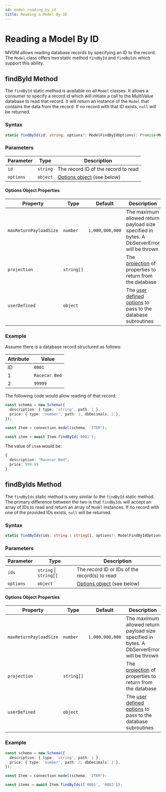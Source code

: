 ```yaml
---
id: model_reading_by_id
title: Reading a Model By ID
---
```


# Reading a Model By ID

MVOM allows reading database records by specifying an ID to the record. The `Model` class offers two static method `findById` and `findByIds` which support this ability.

## findById Method

The `findById` static method is available on all `Model` classes. It allows a consumer to specify a record id which will initiate a call to the MultiValue database to read that record. It will return an instance of the `Model` that contains the data from the record. If no record with that ID exists, `null` will be returned.

### Syntax

```ts
static findById(id: string, options?: ModelFindByIdOptions): Promise<Model | null>
```

### Parameters

| Parameter | Type     | Description                                              |
| --------- | -------- | -------------------------------------------------------- |
| `id`      | `string` | The record ID of the record to read                      |
| `options` | `object` | [Options object](#options-object-properties) (see below) |

#### Options Object Properties

| Property               | Type       | Default         | Description                                                                                                    |
| ---------------------- | ---------- | --------------- | -------------------------------------------------------------------------------------------------------------- |
| `maxReturnPayloadSize` | `number`   | `1,000,000,000` | The maximum allowed return payload size specified in bytes. A DbServerError will be thrown                     |
| `projection`           | `string[]` |                 | The [projection](./Advanced%20Topics/model_projection) of properties to return from the database               |
| `userDefined`          | `object`   |                 | The [user defined options](./Advanced%20Topics/model_user_defined_options) to pass to the database subroutines |

### Example

Assume there is a database record structured as follows:

| Attribute | Value         |
| --------- | ------------- |
| ID        | `0001`        |
| 1         | `Racecar Bed` |
| 2         | `99999`       |

The following code would allow reading of that record:

```ts
const schema = new Schema({
  description: { type: 'string', path: 1 },
  price: { type: 'number', path: 2, dbDecimals: 2 },
});

const Item = connection.model(schema, 'ITEM');

const item = await Item.findById('0001');
```

The value of `item` would be:

```ts
{
  description: "Racecar Bed",
  price: 999.99
}
```

## findByIds Method

The `findByIds` static method is very similar to the `findById` static method. The primary difference between the two is that `findByIds` will accept an array of IDs to read and return an array of `Model` instances. If no record with one of the provided IDs exists, `null` will be returned.

### Syntax

```ts
static findByIds(ids: string | string[], options?: ModelFindByIdOptions): Promise<(Model | null)[]>
```

### Parameters

| Parameter | Type                   | Description                                                |
| --------- | ---------------------- | ---------------------------------------------------------- |
| `ids`     | `string` \| `string[]` | The record ID or IDs of the record(s) to read              |
| `options` | `object`               | [Options object](#options-object-properties-1) (see below) |

#### Options Object Properties

| Property               | Type       | Default         | Description                                                                                                    |
| ---------------------- | ---------- | --------------- | -------------------------------------------------------------------------------------------------------------- |
| `maxReturnPayloadSize` | `number`   | `1,000,000,000` | The maximum allowed return payload size specified in bytes. A DbServerError will be thrown                     |
| `projection`           | `string[]` |                 | The [projection](./Advanced%20Topics/model_projection) of properties to return from the database               |
| `userDefined`          | `object`   |                 | The [user defined options](./Advanced%20Topics/model_user_defined_options) to pass to the database subroutines |

### Example

```ts
const schema = new Schema({
  description: { type: 'string', path: 1 },
  price: { type: 'number', path: 2, dbDecimals: 2 },
});

const Item = connection.model(schema, 'ITEM');

const items = await Item.findByIds(['0001', '0002']);
```

